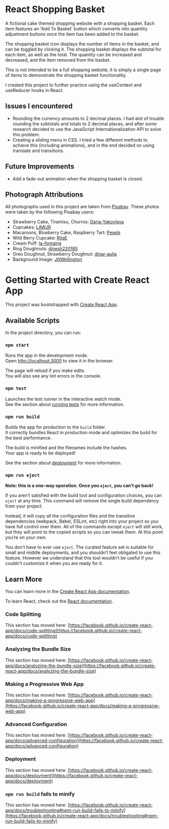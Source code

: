 # React Shopping Basket

A fictional cake themed shopping website with a shopping basket. Each item features an 'Add To Basket' button which converts into quantity adjustment buttons once the item has been added to the basket. 

The shopping basket icon displays the number of items in the basket, and can be toggled by clicking it. The shopping basket displays the subtotal for each item, as well as the total. The quantity can be increased and decreased, and the item removed from the basket. 

This is not intended to be a full shopping website, it is simply a single page of items to demonstrate the shopping basket functionality. 

I created this project to further practice using the useContext and useReducer hooks in React. 

## Issues I encountered

* Rounding the currency amounts to 2 decimal places. I had alot of trouble rounding the subtotals and totals to 2 decimal places, and after some research decided to use the JavaScript Internationalization API to solve this problem. 
* Creating a sliding menu in CSS. I tried a few different methods to achieve this (including animations), and in the end decided on using translate and transitions.

## Future Improvements

* Add a fade-out animation when the shopping basket is closed. 

## Photograph Attributions

All photographs used in this project are taken from [Pixabay](https://pixabay.com/). These photos were taken by the following Pixabay users:

* Strawberry Cake, Tiramisu, Churros: [Daria-Yakovleva](https://pixabay.com/users/daria-yakovleva-3938704/)
* Cupcakes: [LAWJR](https://pixabay.com/users/lawjr-4448871/)
* Macaroons, Blueberry Cake, Raspberry Tart: [Pexels](https://pixabay.com/users/pexels-2286921/)
* Wild Berry Cupcake: [RitaE](https://pixabay.com/users/ritae-19628/)
* Cream Puff: [la-fontaine](http://pixabay.com/users/la-fontaine-22289/)
* Ring Doughnuts: [dinesh220185](https://pixabay.com/users/dinesh220185-5663100/)
* Oreo Doughnut, Strawberry Doughnut: [dinar-aulia](https://pixabay.com/users/dinar_aulia-17727446/)
* Background Image: [JillWellington](https://pixabay.com/users/jillwellington-334088/)

# Getting Started with Create React App

This project was bootstrapped with [Create React App](https://github.com/facebook/create-react-app).

## Available Scripts

In the project directory, you can run:

### `npm start`

Runs the app in the development mode.\
Open [http://localhost:3000](http://localhost:3000) to view it in the browser.

The page will reload if you make edits.\
You will also see any lint errors in the console.

### `npm test`

Launches the test runner in the interactive watch mode.\
See the section about [running tests](https://facebook.github.io/create-react-app/docs/running-tests) for more information.

### `npm run build`

Builds the app for production to the `build` folder.\
It correctly bundles React in production mode and optimizes the build for the best performance.

The build is minified and the filenames include the hashes.\
Your app is ready to be deployed!

See the section about [deployment](https://facebook.github.io/create-react-app/docs/deployment) for more information.

### `npm run eject`

**Note: this is a one-way operation. Once you `eject`, you can’t go back!**

If you aren’t satisfied with the build tool and configuration choices, you can `eject` at any time. This command will remove the single build dependency from your project.

Instead, it will copy all the configuration files and the transitive dependencies (webpack, Babel, ESLint, etc) right into your project so you have full control over them. All of the commands except `eject` will still work, but they will point to the copied scripts so you can tweak them. At this point you’re on your own.

You don’t have to ever use `eject`. The curated feature set is suitable for small and middle deployments, and you shouldn’t feel obligated to use this feature. However we understand that this tool wouldn’t be useful if you couldn’t customize it when you are ready for it.

## Learn More

You can learn more in the [Create React App documentation](https://facebook.github.io/create-react-app/docs/getting-started).

To learn React, check out the [React documentation](https://reactjs.org/).

### Code Splitting

This section has moved here: [https://facebook.github.io/create-react-app/docs/code-splitting](https://facebook.github.io/create-react-app/docs/code-splitting)

### Analyzing the Bundle Size

This section has moved here: [https://facebook.github.io/create-react-app/docs/analyzing-the-bundle-size](https://facebook.github.io/create-react-app/docs/analyzing-the-bundle-size)

### Making a Progressive Web App

This section has moved here: [https://facebook.github.io/create-react-app/docs/making-a-progressive-web-app](https://facebook.github.io/create-react-app/docs/making-a-progressive-web-app)

### Advanced Configuration

This section has moved here: [https://facebook.github.io/create-react-app/docs/advanced-configuration](https://facebook.github.io/create-react-app/docs/advanced-configuration)

### Deployment

This section has moved here: [https://facebook.github.io/create-react-app/docs/deployment](https://facebook.github.io/create-react-app/docs/deployment)

### `npm run build` fails to minify

This section has moved here: [https://facebook.github.io/create-react-app/docs/troubleshooting#npm-run-build-fails-to-minify](https://facebook.github.io/create-react-app/docs/troubleshooting#npm-run-build-fails-to-minify)
